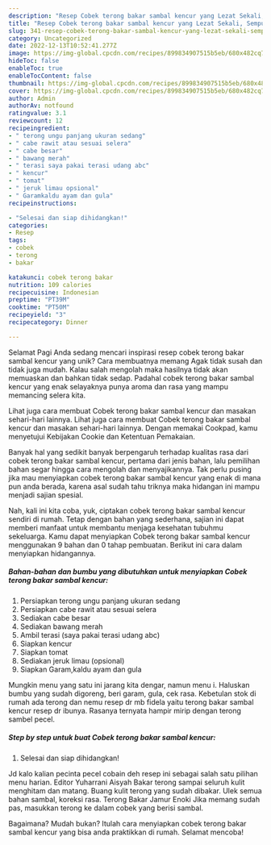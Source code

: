 ```yaml
---
description: "Resep Cobek terong bakar sambal kencur yang Lezat Sekali, Sempurna"
title: "Resep Cobek terong bakar sambal kencur yang Lezat Sekali, Sempurna"
slug: 341-resep-cobek-terong-bakar-sambal-kencur-yang-lezat-sekali-sempurna
category: Uncategorized
date: 2022-12-13T10:52:41.277Z
image: https://img-global.cpcdn.com/recipes/899834907515b5eb/680x482cq70/cobek-terong-bakar-sambal-kencur-foto-resep-utama.jpg
hideToc: false
enableToc: true
enableTocContent: false
thumbnail: https://img-global.cpcdn.com/recipes/899834907515b5eb/680x482cq70/cobek-terong-bakar-sambal-kencur-foto-resep-utama.jpg
cover: https://img-global.cpcdn.com/recipes/899834907515b5eb/680x482cq70/cobek-terong-bakar-sambal-kencur-foto-resep-utama.jpg
author: Admin
authorAv: notfound
ratingvalue: 3.1
reviewcount: 12
recipeingredient:
- " terong ungu panjang ukuran sedang"
- " cabe rawit atau sesuai selera"
- " cabe besar"
- " bawang merah"
- " terasi saya pakai terasi udang abc"
- " kencur"
- " tomat"
- " jeruk limau opsional"
- " Garamkaldu ayam dan gula"
recipeinstructions:

- "Selesai dan siap dihidangkan!"
categories:
- Resep
tags:
- cobek
- terong
- bakar

katakunci: cobek terong bakar 
nutrition: 109 calories
recipecuisine: Indonesian
preptime: "PT39M"
cooktime: "PT50M"
recipeyield: "3"
recipecategory: Dinner

---
```



Selamat Pagi Anda sedang mencari inspirasi resep cobek terong bakar sambal kencur yang unik? Cara membuatnya memang Agak tidak susah dan tidak juga mudah. Kalau salah mengolah maka hasilnya tidak akan memuaskan dan bahkan tidak sedap. Padahal cobek terong bakar sambal kencur yang enak selayaknya punya aroma dan rasa yang mampu memancing selera kita.


Lihat juga cara membuat Cobek terong bakar sambal kencur dan masakan sehari-hari lainnya. Lihat juga cara membuat Cobek terong bakar sambal kencur dan masakan sehari-hari lainnya. Dengan memakai Cookpad, kamu menyetujui Kebijakan Cookie dan Ketentuan Pemakaian.

Banyak hal yang sedikit banyak berpengaruh terhadap kualitas rasa dari cobek terong bakar sambal kencur, pertama dari jenis bahan, lalu pemilihan bahan segar hingga cara mengolah dan menyajikannya. Tak perlu pusing jika mau menyiapkan cobek terong bakar sambal kencur yang enak di mana pun anda berada, karena asal sudah tahu triknya maka hidangan ini mampu menjadi sajian spesial.


Nah, kali ini kita coba, yuk, ciptakan cobek terong bakar sambal kencur sendiri di rumah. Tetap dengan bahan yang sederhana, sajian ini dapat memberi manfaat untuk membantu menjaga kesehatan tubuhmu sekeluarga. Kamu dapat menyiapkan Cobek terong bakar sambal kencur menggunakan 9 bahan dan 0 tahap pembuatan. Berikut ini cara dalam menyiapkan hidangannya.

<!--inarticleads1-->

##### Bahan-bahan dan bumbu yang dibutuhkan untuk menyiapkan Cobek terong bakar sambal kencur:

1. Persiapkan  terong ungu panjang ukuran sedang
1. Persiapkan  cabe rawit atau sesuai selera
1. Sediakan  cabe besar
1. Sediakan  bawang merah
1. Ambil  terasi (saya pakai terasi udang abc)
1. Siapkan  kencur
1. Siapkan  tomat
1. Sediakan  jeruk limau (opsional)
1. Siapkan  Garam,kaldu ayam dan gula


Mungkin menu yang satu ini jarang kita dengar, namun menu i. Haluskan bumbu yang sudah digoreng, beri garam, gula, cek rasa. Kebetulan stok di rumah ada terong dan nemu resep dr mb fidela yaitu terong bakar sambal kencur resep dr ibunya. Rasanya ternyata hampir mirip dengan terong sambel pecel. 

<!--inarticleads2-->

##### Step by step untuk buat Cobek terong bakar sambal kencur:


1. Selesai dan siap dihidangkan!

Jd kalo kalian pecinta pecel cobain deh resep ini sebagai salah satu pilihan menu harian. Editor Yuharrani Aisyah Bakar terong sampai seluruh kulit menghitam dan matang. Buang kulit terong yang sudah dibakar. Ulek semua bahan sambal, koreksi rasa. Terong Bakar Jamur Enoki Jika memang sudah pas, masukkan terong ke dalam cobek yang berisi sambal. 

Bagaimana? Mudah bukan? Itulah cara menyiapkan cobek terong bakar sambal kencur yang bisa anda praktikkan di rumah. Selamat mencoba!
